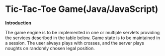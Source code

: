 # Tic-Tac-Toe Game(Java/JavaScript)

**Introduction**

The game engine is to be implemented in one or multiple servlets providing the services described in the table below. Game state is to be maintained in a session. The user always plays with crosses, and the server plays noughts on randomly chosen legal position. 
